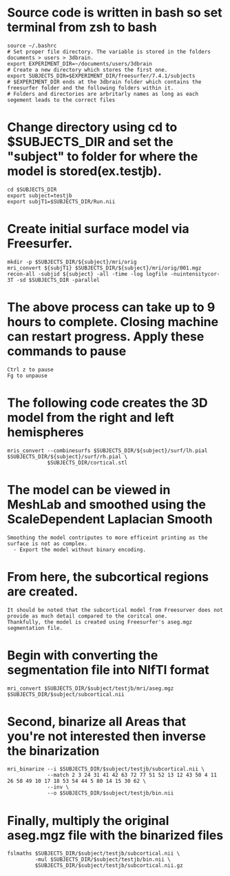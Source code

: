 # Source code is written in bash so set terminal from zsh to bash
```
source ~/.bashrc
# Set proper file directory. The variable is stored in the folders documents > users > 3dbrain. 
export EXPERIMENT_DIR=~/documents/users/3dbrain
# Create a new directory which stores the first one. 
export SUBJECTS_DIR=$EXPERIMENT_DIR/freesurfer/7.4.1/subjects
# $EXPERIMENT_DIR ends at the 3dbrain folder which contains the freesurfer folder and the following folders within it.
# Folders and directories are arbritarly names as long as each segement leads to the correct files 
```
# Change directory using cd to $SUBJECTS_DIR and set the "subject" to folder for where the model is stored(ex.testjb).  
```
cd $SUBJECTS_DIR
export subject=testjb
export subjT1=$SUBJECTS_DIR/Run.nii
```

# Create initial surface model via Freesurfer.
```
mkdir -p $SUBJECTS_DIR/${subject}/mri/orig
mri_convert ${subjT1} $SUBJECTS_DIR/${subject}/mri/orig/001.mgz
recon-all -subjid ${subject} -all -time -log logfile -nuintensitycor-3T -sd $SUBJECTS_DIR -parallel
```
# The above process can take up to 9 hours to complete. Closing machine can restart progress. Apply these commands to pause
```
Ctrl z to pause
Fg to unpause
```
# The following code creates the 3D model from the right and left hemispheres
```
mris_convert --combinesurfs $SUBJECTS_DIR/${subject}/surf/lh.pial $SUBJECTS_DIR/${subject}/surf/rh.pial \
             $SUBJECTS_DIR/cortical.stl
```
# The model can be viewed in MeshLab and smoothed using the ScaleDependent Laplacian Smooth
```
Smoothing the model contriputes to more efficeint printing as the surface is not as complex.
  - Export the model without binary encoding.
```

# From here, the subcortical regions are created.
```
It should be noted that the subcortical model from Freesurver does not provide as much detail compared to the coritcal one.
Thankfully, the model is created using Freesurfer's aseg.mgz segmentation file.
```
# Begin with converting the segmentation file into NIfTI format
```
mri_convert $SUBJECTS_DIR/$subject/testjb/mri/aseg.mgz $SUBJECTS_DIR/$subject/subcortical.nii
```

# Second, binarize all Areas that you're not interested then inverse the binarization
```
mri_binarize --i $SUBJECTS_DIR/$subject/testjb/subcortical.nii \
             --match 2 3 24 31 41 42 63 72 77 51 52 13 12 43 50 4 11 26 58 49 10 17 18 53 54 44 5 80 14 15 30 62 \
             --inv \
             --o $SUBJECTS_DIR/$subject/testjb/bin.nii
```
# Finally, multiply the original aseg.mgz file with the binarized files
```
fslmaths $SUBJECTS_DIR/$subject/testjb/subcortical.nii \
         -mul $SUBJECTS_DIR/$subject/testjb/bin.nii \
         $SUBJECTS_DIR/$subject/testjb/subcortical.nii.gz
```



